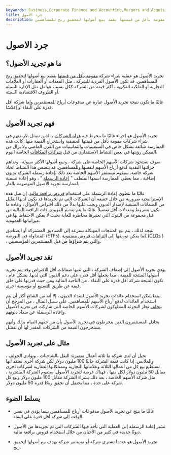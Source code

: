 ```yaml
---
keywords: Business,Corporate Finance and Accounting,Mergers and Acquisitions,M&amp;amp;A
title: جرد الاصول
description: تجريد الأصول هو عملية شراء شركة مقومة بأقل من قيمتها بقصد بيع أصولها لتحقيق ربح للمساهمين.
---
```


# جرد الاصول
## ما هو تجريد الأصول؟

تجريد الأصول هو عملية شراء شركة [مقومة بأقل من قيمتها](/undervalued) بقصد بيع أصولها لتحقيق ربح للمساهمين. قد تكون الأصول الفردية للشركة ، مثل المعدات أو العقارات أو العلامات التجارية أو الملكية الفكرية ، أكثر قيمة من الشركة ككل بسبب عوامل مثل الإدارة السيئة أو الظروف الاقتصادية السيئة.

غالبًا ما تكون نتيجة تجريد الأصول عبارة عن مدفوعات [أرباح](/dividend) للمستثمرين وإما شركة أقل قدرة على البقاء أو إفلاسًا.

## فهم تجريد الأصول

تجريد الأصول هو إجراء غالبًا ما ينخرط فيه [غزاة الشركات](/corporate-raider) ، الذين تتمثل طريقتهم في شراء شركات مقومة بأقل من قيمتها الحقيقية واستخراج القيمة منها. كانت هذه الممارسة شائعة بشكل خاص في السبعينيات والثمانينيات من القرن الماضي ولا يزال من الممكن رؤيتها في بعض النشاط الاستثماري من قبل [شركات](/privateequity) [المكافآت](/privateequity) الخاصة اليوم.

سوف تستحوذ شركات الأسهم الخاصة على شركة ، وتبيع أصولها الأكثر سيولة ، وتداهم خزائنها النقدية لدفع أرباح الأسهم لنفسها وللمساهمين. قد يتضمن هذا النشاط اتخاذ شركة خاصة. سيقوم مستثمر الأسهم الخاصة بعد ذلك بإعادة رسملة الشركة بديون إضافية ، مما يعطي الممارسة اسمها الملطف " [إعادة الرسملة](/recapitalization) " ، وهو إعادة تسمية لممارسة تجريد الأصول الموصومة بالعار.

غالبًا ما تنطوي إعادة الرسملة على استخدام [قروض برافعة مالية](/leveragedloan). إن مثل هذه الإستراتيجية ضرورية من خلال حقيقة أن الشركات التي تم تجريدها قد يكون لديها القليل من الضمانات المتبقية لإصدار الديون ويجب عليها بدلاً من ذلك اقتراض الأموال ، وعادة ما تكون بشروط ومعدلات أقل تفضيلاً. غالبًا ما يتم تقديم القروض ذات الرافعة المالية من قبل مجموعة من البنوك التي تعتبرها مخاطرة للغاية بحيث لا يمكن الاحتفاظ بها في ميزانياتها العمومية.

نتيجة لذلك ، يتم بيع المنتجات المهيكلة بسرعة إلى الصناديق المشتركة أو الصناديق المتداولة في البورصة (ETFs). كما يمكن توريقها إلى [التزامات قروض مضمونة (CLOs](/clo) ) ، والتي يتم شراؤها من قبل المستثمرين المؤسسيين.

## نقد تجريد الأصول

يؤدي تجريد الأصول إلى إضعاف الشركة ، التي لديها ضمانات أقل للاقتراض وقد يتم تجريد أصولها المنتجة للقيمة ، مما يجعلها أقل قدرة على دعم الديون التي لديها. بشكل عام ، تكون النتيجة شركة أقل قدرة على البقاء ، من الناحية المالية ومن حيث قدرتها على خلق قيمة عن طريق التصنيع أو مؤسسة أخرى.

بينما يمكن استخدام عائدات تجريد الأصول لسداد الديون ، إلا أنه من الشائع أكثر أن يتم استخدام العائدات لدفع أرباح الأسهم للمساهمين. على سبيل المثال ، من المرجح أن [يتخلف](/default2) تجار التجزئة المملوكون لشركات الأسهم الخاصة التي شاركت في تجريد الأصول وإعادة الرسملة عن سداد ديونهم.

يجادل المستثمرون الذين ينخرطون في تجريد الأصول بأن من حقهم القيام بذلك وأنهم يستخرجون القيمة من الشركات المقدر لها أن تفشل.

## مثال على تجريد الأصول

تخيل أن لدى شركة ما ثلاثة أعمال متميزة: النقل بالشاحنات ، ونوادي الجولف ، والملابس. إذا كانت قيمة الشركة حاليًا 100 مليون دولار لكن شركة أخرى تعتقد أنها تستطيع بيع كل من أعمالها الثلاثة وعلاماتها التجارية وممتلكاتها العقارية لشركات أخرى مقابل 50 مليون دولار لكل منها ، فهناك فرصة لتجريد الأصول. ستقوم الشركة المشترية ، مثل شركة الأسهم الخاصة ، بعد ذلك بشراء الشركة مقابل 100 مليون دولار وبيع كل شركة على حدة ، مما يحتمل أن تحقق ربحًا قدره 50 مليون دولار.

## يسلط الضوء

- غالبًا ما ينتج عن تجريد الأصول مدفوعات أرباح للمساهمين بينما يؤدي في نفس الوقت إلى شركة أقل قدرة على البقاء.

- تشير إعادة الرسملة إلى العملية التي تأخذ فيها الشركات التي تم تجريدها من الأصول ديونًا جديدة في كثير من الأحيان من خلال استخدام قروض برافعة مالية.

- تجريد الأصول هو عندما تشتري شركة أو مستثمر شركة بهدف بيع أصولها لتحقيق ربح.

